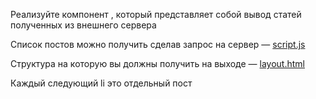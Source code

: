 Реализуйте компонент <PostCatalog />, который представляет собой вывод статей полученных из внешнего сервера

Список постов можно получить сделав запрос на сервер — [script.js](https://github.com/junjun-it-courses/react-hw/blob/master/task-14/script.js)

Структура на которую вы должны получить на выходе — [layout.html](https://github.com/junjun-it-courses/react-hw/blob/master/task-14/layout.html)

Каждый следующий li это отдельный пост